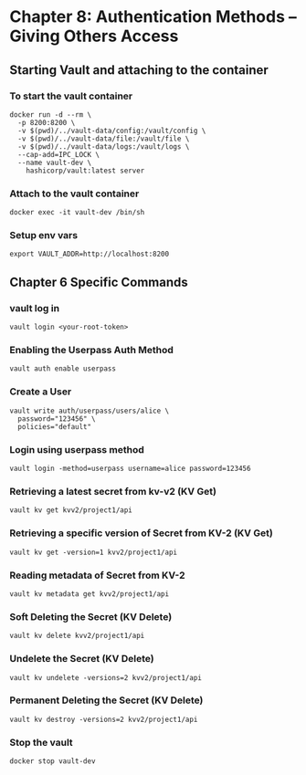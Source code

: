 # Chapter 8: Authentication Methods – Giving Others Access

## Starting Vault and attaching to the container

### To start the vault container

```
docker run -d --rm \
  -p 8200:8200 \
  -v $(pwd)/../vault-data/config:/vault/config \
  -v $(pwd)/../vault-data/file:/vault/file \
  -v $(pwd)/../vault-data/logs:/vault/logs \
  --cap-add=IPC_LOCK \
  --name vault-dev \
    hashicorp/vault:latest server
```

### Attach to the vault container

```
docker exec -it vault-dev /bin/sh
```

### Setup env vars
```
export VAULT_ADDR=http://localhost:8200
```

## Chapter 6 Specific Commands

### vault log in
```
vault login <your-root-token>
```

### Enabling the Userpass Auth Method
```
vault auth enable userpass
```

### Create a User
```
vault write auth/userpass/users/alice \
  password="123456" \
  policies="default"
```

### Login using userpass method
```
vault login -method=userpass username=alice password=123456
```

### Retrieving a latest secret from kv-v2 (KV Get)
```
vault kv get kvv2/project1/api
```

### Retrieving a specific version of Secret from KV-2 (KV Get)
```
vault kv get -version=1 kvv2/project1/api
```

### Reading metadata of Secret from KV-2
```
vault kv metadata get kvv2/project1/api
```

### Soft Deleting the Secret (KV Delete)
```
vault kv delete kvv2/project1/api
```

### Undelete the Secret (KV Delete)
```
vault kv undelete -versions=2 kvv2/project1/api
```

### Permanent Deleting the Secret (KV Delete)
```
vault kv destroy -versions=2 kvv2/project1/api
```

### Stop the vault 
```
docker stop vault-dev
```